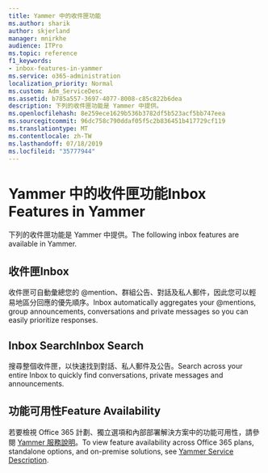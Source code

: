 ```yaml
---
title: Yammer 中的收件匣功能
ms.author: sharik
author: skjerland
manager: mnirkhe
audience: ITPro
ms.topic: reference
f1_keywords:
- inbox-features-in-yammer
ms.service: o365-administration
localization_priority: Normal
ms.custom: Adm_ServiceDesc
ms.assetid: b785a557-3697-4077-8008-c85c822b6dea
description: 下列的收件匣功能是 Yammer 中提供。
ms.openlocfilehash: 8e259ece1629b536b3782df5b523acf5bb747eea
ms.sourcegitcommit: 96dc758c790ddaf05f5c2b836451b417729cf119
ms.translationtype: MT
ms.contentlocale: zh-TW
ms.lasthandoff: 07/18/2019
ms.locfileid: "35777944"
---
```

# <a name="inbox-features-in-yammer"></a><span data-ttu-id="8c6a4-103">Yammer 中的收件匣功能</span><span class="sxs-lookup"><span data-stu-id="8c6a4-103">Inbox Features in Yammer</span></span>

<span data-ttu-id="8c6a4-104">下列的收件匣功能是 Yammer 中提供。</span><span class="sxs-lookup"><span data-stu-id="8c6a4-104">The following inbox features are available in Yammer.</span></span>
  
## <a name="inbox"></a><span data-ttu-id="8c6a4-105">收件匣</span><span class="sxs-lookup"><span data-stu-id="8c6a4-105">Inbox</span></span>
<span data-ttu-id="8c6a4-106"><a name="bkmk_Inbox"> </a></span><span class="sxs-lookup"><span data-stu-id="8c6a4-106"></span></span>

<span data-ttu-id="8c6a4-107">收件匣可自動彙總您的 @mention、群組公告、對話及私人郵件，因此您可以輕易地區分回應的優先順序。</span><span class="sxs-lookup"><span data-stu-id="8c6a4-107">Inbox automatically aggregates your @mentions, group announcements, conversations and private messages so you can easily prioritize responses.</span></span>
  
## <a name="inbox-search"></a><span data-ttu-id="8c6a4-108">Inbox Search</span><span class="sxs-lookup"><span data-stu-id="8c6a4-108">Inbox Search</span></span>
<span data-ttu-id="8c6a4-109"><a name="bkmk_InboxSearch"> </a></span><span class="sxs-lookup"><span data-stu-id="8c6a4-109"></span></span>

<span data-ttu-id="8c6a4-110">搜尋整個收件匣，以快速找到對話、私人郵件及公告。</span><span class="sxs-lookup"><span data-stu-id="8c6a4-110">Search across your entire Inbox to quickly find conversations, private messages and announcements.</span></span>
  
## <a name="feature-availability"></a><span data-ttu-id="8c6a4-111">功能可用性</span><span class="sxs-lookup"><span data-stu-id="8c6a4-111">Feature Availability</span></span>
<span data-ttu-id="8c6a4-112"><a name="bkmk_InboxSearch"> </a></span><span class="sxs-lookup"><span data-stu-id="8c6a4-112"></span></span>

<span data-ttu-id="8c6a4-113">若要檢視 Office 365 計劃、獨立選項和內部部署解決方案中的功能可用性，請參閱 [Yammer 服務說明](yammer-service-description.md)。</span><span class="sxs-lookup"><span data-stu-id="8c6a4-113">To view feature availability across Office 365 plans, standalone options, and on-premise solutions, see [Yammer Service Description](yammer-service-description.md).</span></span>
  

